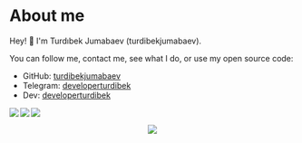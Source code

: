 # About me
Hey! 👋 I'm Turdıbek Jumabaev (turdibekjumabaev).

You can follow me, contact me, see what I do, or use my open source code:

- GitHub: [turdibekjumabaev](https://github.com/turdibekjumabaev)
- Telegram: [developerturdibek](https://t.me/developerturdibek)
- Dev: [developerturdibek](https://dev.to/turdibekjumabaev)

<a href="https://github.com/turdibekjumabaev">
<p align="left">
<img src="https://github-profile-summary-cards.vercel.app/api/cards/profile-details?username=turdibekjumabaev&theme=github_dark">
<img align="left" src="https://github-profile-summary-cards.vercel.app/api/cards/stats?username=turdibekjumabaev&theme=github_dark">
<img align="left" src="https://github-profile-summary-cards.vercel.app/api/cards/productive-time?username=turdibekjumabaev&theme=github_dark&utcOffset=5"><br>
    </p>
</a> 

<div align="center">
  <img src="https://github-readme-streak-stats.herokuapp.com/?user=turdibekjumabaev&theme=tokyonight_duo&hide_border=true" />
</div>
